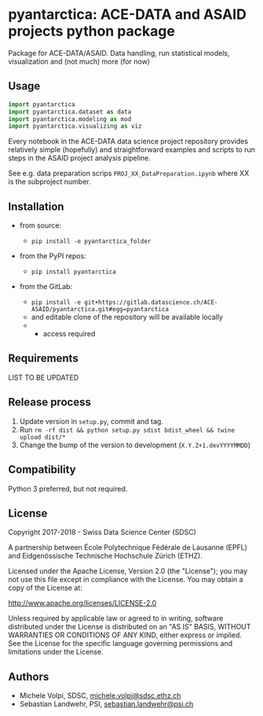 # pyantarctica: ACE-DATA and ASAID projects python package

Package for ACE-DATA/ASAID. Data handling, run statistical models, visualization and (not much) more (for now)

## Usage

```python
import pyantarctica
import pyantarctica.dataset as data
import pyantarctica.modeling as mod
import pyantarctica.visualizing as viz
```

Every notebook in the ACE-DATA data science project repository provides relatively simple (hopefully) and straightforward examples and scripts to run steps in the ASAID project analysis pipeline.

See e.g. data preparation scrips `PROJ_XX_DataPreparation.ipynb` where XX is the subproject number.

## Installation

- from source:
  - `pip install -e pyantarctica_folder`

- from the PyPI repos:
  - `pip install pyantarctica`

- from the GitLab:
  - `pip install -e git+https://gitlab.datascience.ch/ACE-ASAID/pyantarctica.git#egg=pyantarctica`
  - and editable clone of the repository will be available locally
  - * access required

## Requirements

LIST TO BE UPDATED

## Release process

1. Update version in `setup.py`, commit and tag.
2. Run `rm -rf dist && python setup.py sdist bdist_wheel && twine upload dist/*`
3. Change the bump of the version to development (`X.Y.Z+1.devYYYYMMDD`)

## Compatibility

Python 3 preferred, but not required.

## License

Copyright 2017-2018 - Swiss Data Science Center (SDSC)

A partnership between École Polytechnique Fédérale de Lausanne (EPFL) and Eidgenössische Technische Hochschule Zürich (ETHZ).

Licensed under the Apache License, Version 2.0 (the "License"); you may not use this file except in compliance with the License. You may obtain a copy of the License at:

http://www.apache.org/licenses/LICENSE-2.0

Unless required by applicable law or agreed to in writing, software distributed under the License is distributed on an "AS IS" BASIS, WITHOUT WARRANTIES OR CONDITIONS OF ANY KIND, either express or implied.
See the License for the specific language governing permissions and limitations under the License.

## Authors

- Michele Volpi, SDSC, michele.volpi@sdsc.ethz.ch
- Sebastian Landwehr, PSI, sebastian.landwehr@psi.ch
